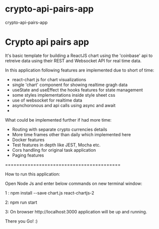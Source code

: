 # crypto-api-pairs-app
crypto-api-pairs-app
# Crypto api pairs app
It's basic template for building a ReactJS chart using the 'coinbase' api to retreive data using their REST and Websocket API for real time data. 


In this application following features are implemented due to short of time:

- react-chart js for chart visualizations
- single 'chart' component for showing realtime gragh data
- useState and useEffect the hooks features for  state management
- some styles implementations inside style sheet css
- use of websocket for realtime data
- asynchoronous and api calls using async and await
- 


What could be implemented further if had more time:

- Routing with separate crypto currencies details
- More time frames other than daily which implemented here
- Docker features
- Test features in depth like JEST, Mocha etc.
- Cors handling for original task application
- Paging features

=========================================

How to run this application:

Open Node Js and enter below commands on new terminal window:

1 : npm install --save chart.js react-chartjs-2

2: npm run start

3: On browser http://localhost:3000 application will be up and running.

There you Go! :)








